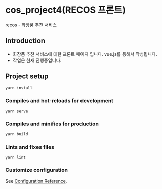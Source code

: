 # cos_project4(RECOS 프론트)
recos - 화장품 추천 서비스

## Introduction
- 화장품 추천 서비스에 대한 프론트 페이지 입니다. vue.js를 통해서 작성됩니다.
- 작업은 현재 진행중입니다.

## Project setup
```
yarn install
```

### Compiles and hot-reloads for development
```
yarn serve
```

### Compiles and minifies for production
```
yarn build
```

### Lints and fixes files
```
yarn lint
```

### Customize configuration
See [Configuration Reference](https://cli.vuejs.org/config/).

